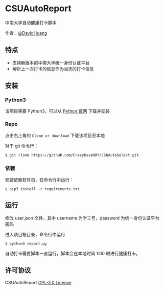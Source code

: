 # CSUAutoReport

中南大学自动健康打卡脚本

作者：[@DavidHuang](https://github.com/CrazyDaveHDY)

## 特点

- 支持新版本的中南大学统一身份认证平台
- 解析上一次打卡的信息作为当天的打卡信息

## 安装
### Python3
该项目需要 Python3，可以从 [Python 官网](https://www.python.org/) 下载并安装

### Repo
点击右上角的 `Clone or download` 下载该项目至本地

对于 git 命令行：
```console
$ git clone https://github.com/CrazyDaveHDY/CSUAutoSelect.git
```

### 依赖
安装依赖软件包，在命令行中运行：
```console
$ pip3 install -r requirements.txt
```

## 运行
修改 user.json 文件，其中 username 为学工号，password 为统一身份认证平台密码

进入项目根目录，命令行中运行
```console
$ python3 report.py
```

自动打卡需要脚本一直运行，脚本会在本地时间 1:00 时进行健康打卡。

## 许可协议

CSUAutoReport [GPL-3.0 License](https://github.com/CrazyDaveHDY/CSUAutoReport/blob/main/LICENSE)